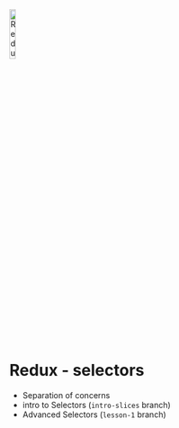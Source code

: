 <img src="https://user-images.githubusercontent.com/31222514/160580699-d782fd3f-4e09-4d92-895c-d9867302e145.svg" width="15%" alt="Redux logo">

# Redux - selectors

- Separation of concerns
- intro to Selectors (`intro-slices` branch)
- Advanced Selectors (`lesson-1` branch)
